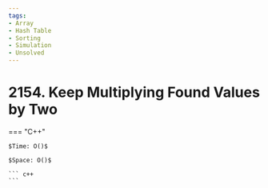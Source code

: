 ```yaml
---
tags:
- Array
- Hash Table
- Sorting
- Simulation
- Unsolved
---
```



# 2154. Keep Multiplying Found Values by Two

=== "C++"

    $Time: O()$

    $Space: O()$

    ``` c++
    ```